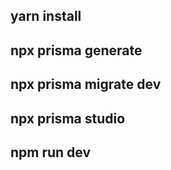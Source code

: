 ## yarn install

## npx prisma generate

## npx prisma migrate dev

## npx prisma studio

## npm run dev
